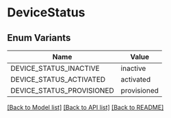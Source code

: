 # DeviceStatus

## Enum Variants

| Name | Value |
|---- | -----|
| DEVICE_STATUS_INACTIVE | inactive |
| DEVICE_STATUS_ACTIVATED | activated |
| DEVICE_STATUS_PROVISIONED | provisioned |


[[Back to Model list]](../README.md#documentation-for-models) [[Back to API list]](../README.md#documentation-for-api-endpoints) [[Back to README]](../README.md)


